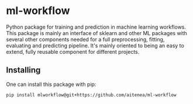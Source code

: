 # ml-workflow
Python package for training and prediction in machine learning workflows. This package is mainly an interface of sklearn and other ML packages with several other components needed for a full preprocessing, fitting, evaluating and predicting pipeline. It's mainly oriented to being an easy to extend, fully reusable component for different projects.

## Installing

One can install this package with pip:

```console
pip install mlworkflow@git+https://github.com/aitenea/ml-workflow
```
